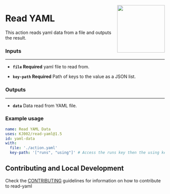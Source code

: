 <img align="right" src="https://upload.wikimedia.org/wikipedia/commons/f/f8/YAML_Logo.svg" width=150></img>
# Read YAML

This action reads yaml data from a file and outputs the result.

### Inputs
---
- **`file` Required** yaml file to read from.

- **`key-path` Required** Path of keys to the value as a JSON list.

### Outputs
---

- **`data`** Data read from YAML file.

### Example usage

``` yaml
name: Read YAML Data
uses: KJ002/read-yaml@1.5
id: yaml-data
with:
  file: './action.yaml'
  key-path: '["runs", "using"]' # Access the runs key then the using key and retuns the value.
```

## Contributing and Local Development
Check the [CONTRIBUTING](./CONTRIBUTING.md) guidelines for information on how to contribute
to read-yaml

